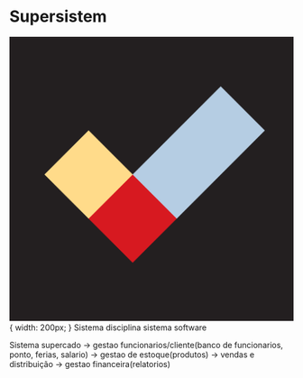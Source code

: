 # Supersistem
![](https://raw.githubusercontent.com/PhilipeGomes/Supersistem/main/Documento%20de%20Requisitos/images/image1.png){ width: 200px; }
Sistema disciplina sistema software

Sistema supercado -> gestao funcionarios/cliente(banco de funcionarios, ponto, ferias, salario)
		              -> gestao de estoque(produtos) -> vendas e distribuição
	                -> gestao financeira(relatorios)
